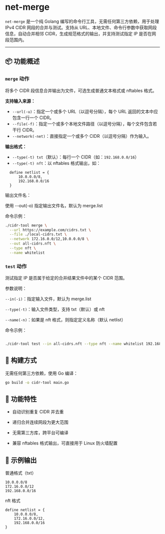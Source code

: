 # net-merge

`net-merge` 是一个纯 Golang 编写的命令行工具，无需任何第三方依赖，用于处理 IPv4 CIDR 网段的合并与测试。支持从 URL、本地文件、命令行参数中获取网段信息，自动合并相邻 CIDR，生成规范格式的输出，并支持测试指定 IP 是否在网段范围内。

---

## 📦 功能概述

### `merge` 动作

将多个 CIDR 段信息合并输出为文件，可选生成普通文本格式或 nftables 格式。

**支持输入来源：**
- `--url(-u)`：指定一个或多个 URL（以逗号分隔），每个 URL 返回的文本中应包含一行一个 CIDR。
- `--file(-f)`：指定一个或多个本地文件路径（以逗号分隔），每个文件包含若干行 CIDR。
- `--network(-net)`：直接指定一个或多个 CIDR（以逗号分隔）作为输入。

**输出格式：**
- `--type(-t) txt`（默认）：每行一个 CIDR（如：`192.168.0.0/16`）
- `--type(-t) nft`：以 nftables 格式输出，如：
```nft
  define netlist = {
      10.0.0.0/8,
      192.168.0.0/16
  }

```

输出文件名：

使用 --out(-o) 指定输出文件名，默认为 merge.list

命令示例：
```bash
./cidr-tool merge \
  --url https://example.com/cidrs.txt \
  --file ./local-cidrs.txt \
  --network 172.16.0.0/12,10.0.0.0/8 \
  --out all-cidrs.nft \
  --type nft \
  --name whitelist

```

### `test` 动作
测试指定 IP 是否属于给定的合并结果文件中的某个 CIDR 范围。

参数说明：

`--in(-i)`：指定输入文件，默认为 merge.list

`--type(-t)`：输入文件类型，支持 txt（默认）或 nft

`--name(-n)`：如果是 nft 格式，则指定定义名称（默认 netlist）

命令示例：

```bash

./cidr-tool test --in all-cidrs.nft --type nft --name whitelist 192.168.1.100
```


## 🔧 构建方式
无需任何第三方依赖，使用 Go 编译：

```bash
go build -o cidr-tool main.go
```

## 🧠 功能特性
* 自动识别重复 CIDR 并去重

* 递归合并连续网段为更大范围

* 无需第三方库，跨平台可编译

* 兼容 nftables 格式输出，可直接用于 Linux 防火墙配置

## 📂 示例输出

普通格式（txt）

```
10.0.0.0/8
172.16.0.0/12
192.168.0.0/16
```
nft 格式

```nft
define netlist = {
    10.0.0.0/8,
    172.16.0.0/12,
    192.168.0.0/16
}
```



